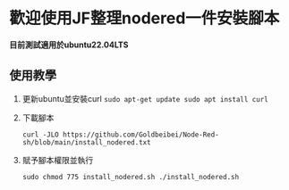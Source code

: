# 歡迎使用JF整理nodered一件安裝腳本

**目前測試適用於ubuntu22.04LTS**

## 使用教學
1. 更新ubuntu並安裝curl
   `sudo apt-get update
   sudo apt install curl`


2. 下載腳本

   `curl -JLO https://github.com/Goldbeibei/Node-Red-sh/blob/main/install_nodered.txt`

3. 賦予腳本權限並執行

   `sudo chmod 775 install_nodered.sh
   ./install_nodered.sh`
